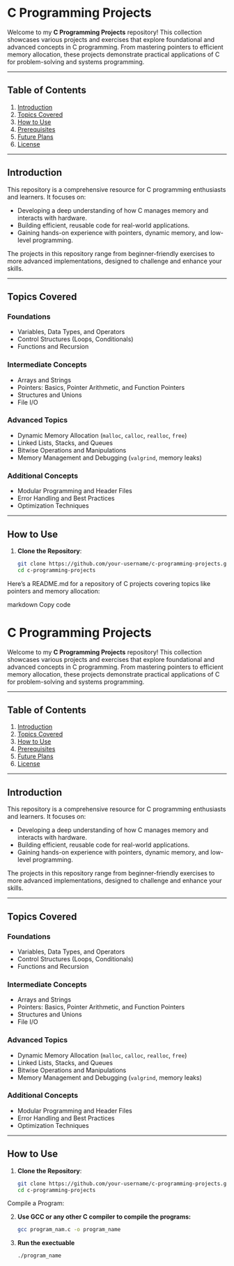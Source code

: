 # **C Programming Projects**

Welcome to my **C Programming Projects** repository! This collection showcases various projects and exercises that explore foundational and advanced concepts in C programming. From mastering pointers to efficient memory allocation, these projects demonstrate practical applications of C for problem-solving and systems programming.

---

## **Table of Contents**

1. [Introduction](#introduction)
2. [Topics Covered](#topics-covered)
3. [How to Use](#how-to-use)
4. [Prerequisites](#prerequisites)
5. [Future Plans](#future-plans)
6. [License](#license)

---

## **Introduction**

This repository is a comprehensive resource for C programming enthusiasts and learners. It focuses on:
- Developing a deep understanding of how C manages memory and interacts with hardware.
- Building efficient, reusable code for real-world applications.
- Gaining hands-on experience with pointers, dynamic memory, and low-level programming.

The projects in this repository range from beginner-friendly exercises to more advanced implementations, designed to challenge and enhance your skills.

---

## **Topics Covered**

### **Foundations**
- Variables, Data Types, and Operators
- Control Structures (Loops, Conditionals)
- Functions and Recursion

### **Intermediate Concepts**
- Arrays and Strings
- Pointers: Basics, Pointer Arithmetic, and Function Pointers
- Structures and Unions
- File I/O

### **Advanced Topics**
- Dynamic Memory Allocation (`malloc`, `calloc`, `realloc`, `free`)
- Linked Lists, Stacks, and Queues
- Bitwise Operations and Manipulations
- Memory Management and Debugging (`valgrind`, memory leaks)

### **Additional Concepts**
- Modular Programming and Header Files
- Error Handling and Best Practices
- Optimization Techniques

---

## **How to Use**

1. **Clone the Repository**:
   ```bash
   git clone https://github.com/your-username/c-programming-projects.git
   cd c-programming-projects

Here’s a README.md for a repository of C projects covering topics like pointers and memory allocation:

markdown
Copy code
# **C Programming Projects**

Welcome to my **C Programming Projects** repository! This collection showcases various projects and exercises that explore foundational and advanced concepts in C programming. From mastering pointers to efficient memory allocation, these projects demonstrate practical applications of C for problem-solving and systems programming.

---

## **Table of Contents**

1. [Introduction](#introduction)
2. [Topics Covered](#topics-covered)
3. [How to Use](#how-to-use)
4. [Prerequisites](#prerequisites)
5. [Future Plans](#future-plans)
6. [License](#license)

---

## **Introduction**

This repository is a comprehensive resource for C programming enthusiasts and learners. It focuses on:
- Developing a deep understanding of how C manages memory and interacts with hardware.
- Building efficient, reusable code for real-world applications.
- Gaining hands-on experience with pointers, dynamic memory, and low-level programming.

The projects in this repository range from beginner-friendly exercises to more advanced implementations, designed to challenge and enhance your skills.

---

## **Topics Covered**

### **Foundations**
- Variables, Data Types, and Operators
- Control Structures (Loops, Conditionals)
- Functions and Recursion

### **Intermediate Concepts**
- Arrays and Strings
- Pointers: Basics, Pointer Arithmetic, and Function Pointers
- Structures and Unions
- File I/O

### **Advanced Topics**
- Dynamic Memory Allocation (`malloc`, `calloc`, `realloc`, `free`)
- Linked Lists, Stacks, and Queues
- Bitwise Operations and Manipulations
- Memory Management and Debugging (`valgrind`, memory leaks)

### **Additional Concepts**
- Modular Programming and Header Files
- Error Handling and Best Practices
- Optimization Techniques

---

## **How to Use**

1. **Clone the Repository**:
   ```bash
   git clone https://github.com/your-username/c-programming-projects.git
   cd c-programming-projects
Compile a Program:

2. **Use GCC or any other C compiler to compile the programs:**
   ```bash
   gcc program_nam.c -o program_name
3. **Run the exectuable**
   ```bash
   ./program_name
